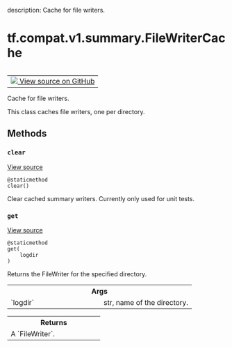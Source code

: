 description: Cache for file writers.

<div itemscope itemtype="http://developers.google.com/ReferenceObject">
<meta itemprop="name" content="tf.compat.v1.summary.FileWriterCache" />
<meta itemprop="path" content="Stable" />
<meta itemprop="property" content="clear"/>
<meta itemprop="property" content="get"/>
</div>

# tf.compat.v1.summary.FileWriterCache

<!-- Insert buttons and diff -->

<table class="tfo-notebook-buttons tfo-api nocontent" align="left">
<td>
  <a target="_blank" href="https://github.com/tensorflow/tensorflow/blob/r2.4/tensorflow/python/summary/writer/writer_cache.py#L29-L64">
    <img src="https://www.tensorflow.org/images/GitHub-Mark-32px.png" />
    View source on GitHub
  </a>
</td>
</table>



Cache for file writers.

<!-- Placeholder for "Used in" -->

This class caches file writers, one per directory.

## Methods

<h3 id="clear"><code>clear</code></h3>

<a target="_blank" href="https://github.com/tensorflow/tensorflow/blob/r2.4/tensorflow/python/summary/writer/writer_cache.py#L40-L48">View source</a>

<pre class="devsite-click-to-copy prettyprint lang-py tfo-signature-link">
<code>@staticmethod</code>
<code>clear()
</code></pre>

Clear cached summary writers. Currently only used for unit tests.


<h3 id="get"><code>get</code></h3>

<a target="_blank" href="https://github.com/tensorflow/tensorflow/blob/r2.4/tensorflow/python/summary/writer/writer_cache.py#L50-L64">View source</a>

<pre class="devsite-click-to-copy prettyprint lang-py tfo-signature-link">
<code>@staticmethod</code>
<code>get(
    logdir
)
</code></pre>

Returns the FileWriter for the specified directory.


<!-- Tabular view -->
 <table class="responsive fixed orange">
<colgroup><col width="214px"><col></colgroup>
<tr><th colspan="2">Args</th></tr>

<tr>
<td>
`logdir`
</td>
<td>
str, name of the directory.
</td>
</tr>
</table>



<!-- Tabular view -->
 <table class="responsive fixed orange">
<colgroup><col width="214px"><col></colgroup>
<tr><th colspan="2">Returns</th></tr>
<tr class="alt">
<td colspan="2">
A `FileWriter`.
</td>
</tr>

</table>






